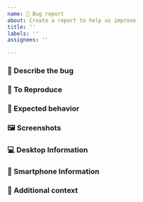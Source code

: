 ```yaml
---
name: 🐛 Bug report
about: Create a report to help us improve
title: ''
labels: ''
assignees: ''

---
```


### 📝 Describe the bug

<!-- A clear and concise description of what the bug is. -->

### 🔁 To Reproduce

<!-- Steps to reproduce the behavior:
1. Go to '...'
2. Click on '....'
3. Scroll down to '....'
4. See error -->

### 🤔 Expected behavior

<!-- A clear and concise description of what you expected to happen. -->

### 🖼️ Screenshots

<!-- If applicable, add screenshots to help explain your problem. -->

### 💻 Desktop Information

<!-- Please complete the following information:
- OS: [e.g. Windows, macOS, Linux]
- Browser [e.g. Chrome, Firefox, Edge]
- Version [e.g. 92.0.4515.107] -->

### 📱 Smartphone Information

<!-- If the bug is related to smartphones, please complete the following information:
- Device: [e.g. iPhone 12, Samsung Galaxy S21]
- OS: [e.g. iOS 15, Android 11]
- Browser [e.g. Safari, Chrome]
- Version [e.g. 14.5, 91.0.4472.124] -->

### 📝 Additional context

<!-- Add any other context about the problem here. -->
